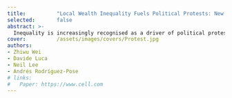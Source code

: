 ```yaml
---
title:          "Local Wealth Inequality Fuels Political Protests: New Big-data Evidence from the Global South"
selected:       false
abstract: >-
  Inequality is increasingly recognised as a driver of political protest in advanced economies, yet its role across the Global South remains poorly understood. In this paper, we study how localised wealth inequality fuels protest dynamics across more than 25,000 subnational administrative units in 88 Global South countries. We assemble novel, fine-grained estimates of relative wealth to construct measures of local wealth inequality, and link them to over 645,000 georeferenced protest events recorded daily from 2014 to 2018. Exploiting variation within subnational regions, we document a robust, positive association between local wealth inequality and protest incidence. This relationship is primarily driven by proximity to the wealthiest, while a strong middle class appears to buffer these effects. The strength of this association is moderated by national context: it is stronger in countries with lower levels of economic development, higher unemployment among individuals with advanced education, weaker regulatory quality and control of corruption, and greater social fractionalisation -- but also where the rule of law and protection of expression are stronger. For a subset of countries, we develop a new measure of `experienced inequality' -- capturing individuals' exposure to wealth disparities in their immediate surroundings -- and show that it is strongly correlated with protest activity, particularly when inequality is measured within smaller, more proximate areas. Our findings reveal that localised, experienced wealth inequality is a powerful but context specific predictor of political protest across the Global South.
cover:          /assets/images/covers/Protest.jpg
authors:
- Zhiwu Wei
- Davide Luca
- Neil Lee
- Andrés Rodríguez-Pose
# links:
#   Paper: https://www.cell.com
---
```

